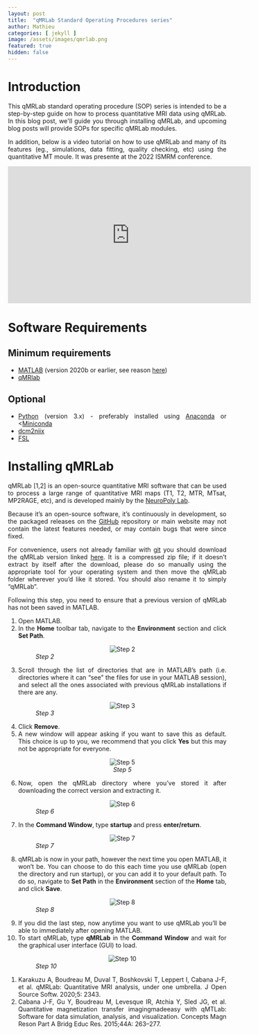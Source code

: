 ```yaml
---
layout: post
title:  "qMRLab Standard Operating Procedures series"
author: Mathieu
categories: [ jekyll ]
image: /assets/images/qmrlab.png
featured: true
hidden: false
---
```


<div style="text-align: justify"> 

<h1>Introduction</h1>

<p>

This qMRLab standard operating procedure (SOP) series is intended to be a step-by-step guide on how to process quantitative MRI data using qMRLab. In this blog post, we'll guide you through installing qMRLab, and upcoming blog posts will provide SOPs for specific qMRLab modules.

</p>

<p>
In addition, below is a video tutorial on how to use qMRLab and many of its features (eg., simulations, data fitting, quality checking, etc) using the quantitative MT moule. It was presente at the 2022 ISMRM conference.
</p>

<iframe width="560" height="315" src="https://www.youtube.com/embed/V3LMOTuwMs4?si=PCu_QiKMwt-3Zv1f" title="YouTube video player" frameborder="0" allow="accelerometer; autoplay; clipboard-write; encrypted-media; gyroscope; picture-in-picture; web-share" referrerpolicy="strict-origin-when-cross-origin" allowfullscreen></iframe>

<h1>Software Requirements</h1>

<h2>Minimum requirements</h2>
<ul>
    <li><a href="https://matlab.mathworks.com">MATLAB</a> (version 2020b or earlier, see reason <a href ="https://github.com/qMRLab/qMRLab/issues/419">here</a>)</li>
    <li><a href="https://github.com/qMRLab/qMRLab">qMRlab</a></li>
</ul>

<h2>Optional</h2>
<ul>
    <li><a href="https://www.python.org/">Python</a> (version 3.x) - preferably installed using <a href ="https://anaconda.org">Anaconda</a> or <<a href ="https://docs.anaconda.com/free/miniconda/index.html">Miniconda</a></li>
    <li><a href="https://www.nitrc.org/plugins/mwiki/index.php/dcm2nii:MainPage#Download">dcm2niix</a></li>
    <li><a href="https://fsl.fmrib.ox.ac.uk/fsl/fslwiki/FslInstallation">FSL</a></li>
</ul>


<h1>Installing qMRLab</h1>

<p>
qMRLab [1,2] is an open-source quantitative MRI software that can be used to process a large range of quantitative MRI maps (T1, T2, MTR, MTsat, MP2RAGE, etc), and is developed mainly by the <a href="http://neuro.polymtl.ca">NeuroPoly Lab</a>.
</p>

<p>
Because it’s an open-source software, it’s continuously in development, so the packaged releases on the <a href="https://github.com/">GitHub</a> repository or main website may not contain the latest features needed, or may contain bugs that were since fixed.
</p>

<p>
For convenience, users not already familiar with <a href="https://git-scm.com/">git</a> you should download the qMRLab version linked <a href="https://github.com/qMRLab/qMRLab/archive/refs/heads/master.zip">here</a>. It is a compressed zip file; if it doesn’t extract by itself after the download, please do so manually using the appropriate tool for your operating system and then move the qMRLab folder wherever you’d like it stored. You should also rename it to simply “qMRLab”.
</p>

<p>
Following this step, you need to ensure that a previous version of qMRLab has not been saved in MATLAB. 
</p>

<ol>
    <li>Open MATLAB.</li>
    <li>In the <b>Home</b> toolbar tab, navigate to the <b>Environment</b> section and click <b>Set Path</b>.
    <figure>
      <center> <img src="{{ site.baseurl }}/assets/images/qmtlab_sop_1.png" alt="Step 2"></center>
      <figcaption><i>Step 2</i></figcaption>
    </figure>
    </li>
    <li>Scroll through the list of directories that are in MATLAB’s path (i.e. directories where it can “see” the files for use in your MATLAB session), and select all the ones associated with previous qMRLab installations if there are any.
    <figure>
      <center> <img src="{{ site.baseurl }}/assets/images/qmrlab_sop_2.png" alt="Step 3"></center>
      <figcaption><i>Step 3</i></figcaption>
    </figure>
    </li>
    <li>Click <b>Remove</b>.</li>
    <li>A new window will appear asking if you want to save this as default. This choice is up to you, we recommend that you click <b>Yes</b> but this may not be appropriate for everyone.
    <figure>
      <center> <img src="{{ site.baseurl }}/assets/images/qmrlab_sop_3.png" alt="Step 5"></center>
      <center><figcaption><i>Step 5</i></figcaption></center>
    </figure>
    </li>
    <li>Now, open the qMRLab directory where you’ve stored it after downloading the correct version and extracting it.
    <figure>
      <center> <img src="{{ site.baseurl }}/assets/images/qmrlab_sop_4.png" alt="Step 6"></center>
      <figcaption><i>Step 6</i></figcaption>
    </figure>
    </li>
    <li>In the <b>Command Window</b>, type <b>startup</b> and press <b>enter/return</b>.
     <figure>
      <center> <img src="{{ site.baseurl }}/assets/images/qmrlab_sop_5.png" alt="Step 7"></center>
      <figcaption><i>Step 7</i></figcaption>
    </figure>   
    </li>
    <li>qMRLab is now in your path, however the next time you open MATLAB, it won’t be. You can choose to do this each time you use qMRLab (open the directory and run startup), or you can add it to your default path. To do so, navigate to <b>Set Path</b> in the <b>Environment</b> section of the <b>Home</b> tab, and click <b>Save</b>.
     <figure>
      <center> <img src="{{ site.baseurl }}/assets/images/qmrlab_sop_6.png" alt="Step 8"></center>
      <figcaption><i>Step 8</i></figcaption>
    </figure>  
    </li>
    <li>If you did the last step, now anytime you want to use qMRLab you’ll be able to immediately after opening MATLAB.</li>
    <li>To start qMRLab, type <b>qMRLab</b> in the <b>Command Window</b> and wait for the graphical user interface (GUI) to load.
     <figure>
      <center> <img src="{{ site.baseurl }}/assets/images/qmrlab_sop_7.png" alt="Step 10"></center>
      <figcaption><i>Step 10</i></figcaption>
    </figure>  
    </li>
</ol>

<ol>
    <li>Karakuzu A, Boudreau M, Duval T, Boshkovski T, Leppert I, Cabana J-F, et al. qMRLab: Quantitative MRI analysis, under one umbrella. J Open Source Softw. 2020;5: 2343.</li>
    <li>Cabana J-F, Gu Y, Boudreau M, Levesque IR, Atchia Y, Sled JG, et al. Quantitative magnetization transfer imagingmadeeasy with qMTLab: Software for data simulation, analysis, and visualization. Concepts Magn Reson Part A Bridg Educ Res. 2015;44A: 263–277.</li>
</ol>

</div> 
